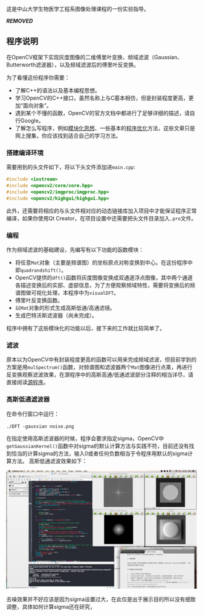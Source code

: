 这是中山大学生物医学工程系图像处理课程的一份实验指导。

***REMOVED***

## 程序说明

在OpenCV框架下实现灰度图像的二维傅里叶变换、频域滤波（Gaussian、Butterworth滤波器），以及频域滤波后的傅里叶反变换。

为了看懂这份程序你需要：

*   了解C++的语法以及基本编程思想。
*   学习OpenCV的C++接口，虽然名称上与C基本相仿，但是封装程度更高，更加“面向对象”。
*   遇到某个不懂的函数，OpenCV的官方文档中都进行了足够详细的描述，请自行Google。
*   了解怎么写程序，例如[模块化思想](http://www.cppblog.com/kevinlynx/archive/2011/04/05/143430.html)、一些基本的[程序优化](http://blog.sciencenet.cn/blog-711035-561620.html)方法，这些文章只是网上搜集，你应该找到适合自己的学习方法。

### 搭建编译环境

需要用到的头文件如下，将以下头文件添加进`main.cpp`:

~~~c++
#include <iostream>
#include <opencv2/core/core.hpp>
#include <opencv2/imgproc/imgproc.hpp>
#include <opencv2/highgui/highgui.hpp>
~~~

此外，还需要将相应的与头文件相对应的动态链接库加入项目中才能保证程序正常编译，如果你使用Qt Creator，在项目设置中还需要把头文件目录加入`.pro`文件。

### 编程

作为频域滤波的基础建设，先编写有以下功能的函数模块：

*   将任意`Mat`对象（主要是频谱图）的坐标原点对称变换到中心。在这份程序中即`quadrandshift()`。
*   OpenCV提供的`dft()`函数将灰度图像变换成双通道浮点图像，其中两个通道各描述变换后的实部、虚部信息，为了方便观察频域特性，需要将变换后的频谱图做可视化处理，本程序中为`visualDFT`。
*   傅里叶反变换函数。
*   以`Mat`对象的形式生成高斯低通/高通滤镜。
*   生成巴特沃斯滤波器（尚未完成）。

程序中拥有了这些模块化的功能以后，接下来的工作就比较简单了。

### 滤波

原本以为OpenCV中有封装程度更高的函数可以用来完成频域滤波，但目前学到的方案是用`mulSpectrum()`函数，对频谱图和滤波器两个`Mat`图像进行点乘，再进行反变换观察滤波效果，在源程序中的高斯高通/低通滤波部分注释的相当详尽，请直接阅读[源程序](https://github.com/kkcocogogo/2-D-fourier-transform/blob/master/main.cpp)。

### 高斯低通滤波器

在命令行窗口中运行：

`./DFT -gaussian noise.png`

在指定使用高斯滤波器的时候，程序会要求指定sigma，OpenCV中`getGaussianKernel()`函数中对sigma的默认计算方法与实践不符，目前还没有找到恰当的计算sigma的方法，输入0或者任何负数相当于令程序用默认的sigma计算方法。
高斯低通滤波效果如下：

![高斯低通滤波效果](gaussianFilterResult.png)

去噪效果并不好应该是因为sigma设置过大，在此仅是出于展示目的所以没有细致调整，具体如何计算sigma还在研究，